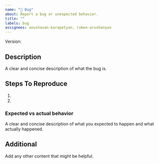 ```yaml
---
name: "🐛 Bug"
about: Report a bug or unexpected behavior.
title: ""
labels: bug
assignees: anushavan-karapetyan, ruben-arushanyan
---
```


Version:

## Description

A clear and concise description of what the bug is.

## Steps To Reproduce

1.
2.

### Expected vs actual behavior

A clear and concise description of what you expected to happen and what actually happened.

## Additional

Add any other content that might be helpful.
